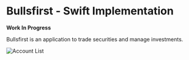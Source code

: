 #  Bullsfirst - Swift Implementation

**Work In Progress**

Bullsfirst is an application to trade securities and manage investments.

![Account List](Assets/sceenshot.png)

